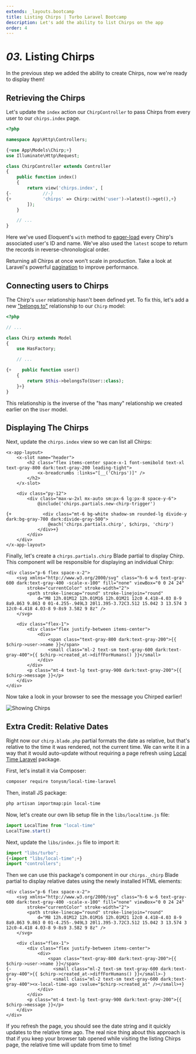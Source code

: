 ```yaml
---
extends: _layouts.bootcamp
title: Listing Chirps | Turbo Laravel Bootcamp
description: Let's add the ability to list Chirps on the app
order: 4
---
```


# *03.* Listing Chirps

In the previous step we added the ability to create Chirps, now we're ready to display them!

## Retrieving the Chirps

Let's update the `index` action our `ChirpController` to pass Chirps from every user to our `chirps.index` page.

<x-fenced-code file="app/Http/Controllers/ChirpController.php">

```php
<?php

namespace App\Http\Controllers;

{+use App\Models\Chirp;+}
use Illuminate\Http\Request;

class ChirpController extends Controller
{
    public function index()
    {
        return view('chirps.index', [
{-            //-}
{+            'chirps' => Chirp::with('user')->latest()->get(),+}
        ]);
    }

    // ...
}
```

</x-fenced-code>

Here we've used Eloquent's `with` method to [eager-load](https://laravel.com/docs/eloquent-relationships#eager-loading) every Chirp's associated user's ID and name. We've also used the `latest` scope to return the records in reverse-chronological order.

Returning all Chirps at once won't scale in production. Take a look at Laravel's powerful [pagination](https://laravel.com/docs/pagination) to improve performance.

## Connecting users to Chirps

The Chirp's `user` relationship hasn't been defined yet. To fix this, let's add a new ["belongs to"](https://laravel.com/docs/eloquent-relationships#one-to-many-inverse) relationship to our `Chirp` model:

<x-fenced-code file="app/Models/Chirp.php">

```php
<?php

// ...

class Chirp extends Model
{
    use HasFactory;

    // ...

{+    public function user()
    {
        return $this->belongsTo(User::class);
    }+}
}
```

</x-fenced-code>

This relationship is the inverse of the "has many" relationship we created earlier on the `User` model.

## Displaying The Chirps

Next, update the `chirps.index` view so we can list all Chirps:

<x-fenced-code file="resources/views/chirps/index.blade.php">

```blade
<x-app-layout>
    <x-slot name="header">
        <h2 class="flex items-center space-x-1 font-semibold text-xl text-gray-800 dark:text-gray-200 leading-tight">
            <x-breadcrumbs :links="[__('Chirps')]" />
        </h2>
    </x-slot>

    <div class="py-12">
        <div class="max-w-2xl mx-auto sm:px-6 lg:px-8 space-y-6">
            @include('chirps.partials.new-chirp-trigger')

{+            <div class="mt-6 bg-white shadow-sm rounded-lg divide-y dark:bg-gray-700 dark:divide-gray-500">
                @each('chirps.partials.chirp', $chirps, 'chirp')
            </div>+}
        </div>
    </div>
</x-app-layout>
```

</x-fenced-code>

Finally, let's create a `chirps.partials.chirp` Blade partial to display Chirp. This component will be responsible for displaying an individual Chirp:

<x-fenced-code file="resources/views/chirps/partials/chirp.blade.php" copy>

```blade
<div class="p-6 flex space-x-2">
    <svg xmlns="http://www.w3.org/2000/svg" class="h-6 w-6 text-gray-600 dark:text-gray-400 -scale-x-100" fill="none" viewBox="0 0 24 24"
        stroke="currentColor" stroke-width="2">
        <path stroke-linecap="round" stroke-linejoin="round"
            d="M8 12h.01M12 12h.01M16 12h.01M21 12c0 4.418-4.03 8-9 8a9.863 9.863 0 01-4.255-.949L3 20l1.395-3.72C3.512 15.042 3 13.574 3 12c0-4.418 4.03-8 9-8s9 3.582 9 8z" />
    </svg>

    <div class="flex-1">
        <div class="flex justify-between items-center">
            <div>
                <span class="text-gray-800 dark:text-gray-200">{{ $chirp->user->name }}</span>
                <small class="ml-2 text-sm text-gray-600 dark:text-gray-400">{{ $chirp->created_at->diffForHumans() }}</small>
            </div>
        </div>
        <p class="mt-4 text-lg text-gray-900 dark:text-gray-200">{{ $chirp->message }}</p>
    </div>
</div>
```

</x-fenced-code>

Now take a look in your browser to see the message you Chirped earlier!

![Showing Chirps](/assets/images/bootcamp/showing-chirps.png)

## Extra Credit: Relative Dates

Right now our `chirp.blade.php` partial formats the date as relative, but that's relative to the time it was rendered, not the current time. We can write it in a way that it would auto-update without requiring a page refresh using [Local Time Laravel](https://github.com/tonysm/local-time-laravel) package.

First, let's install it via Composer:

```bash
composer require tonysm/local-time-laravel
```

Then, install JS package:
```bash
php artisan importmap:pin local-time
```

Now, let's create our own lib setup file in the `libs/localtime.js` file:

<x-fenced-code file="resources/js/libs/local-time.js" copy>

```js
import LocalTime from "local-time"
LocalTime.start()
```

</x-fenced-code>

Next, update the `libs/index.js` file to import it:

<x-fenced-code file="resources/js/libs/index.js">

```js
import "libs/turbo";
{+import "libs/local-time";+}
import "controllers";
```

</x-fenced-code>

Then we can use this package's component in our `chirps._chirp` Blade partial to display relative dates using the newly installed HTML elements:

<x-fenced-code file="resources/views/chirps/partials/chirp.blade.php">

```blade
<div class="p-6 flex space-x-2">
    <svg xmlns="http://www.w3.org/2000/svg" class="h-6 w-6 text-gray-600 dark:text-gray-400 -scale-x-100" fill="none" viewBox="0 0 24 24"
        stroke="currentColor" stroke-width="2">
        <path stroke-linecap="round" stroke-linejoin="round"
            d="M8 12h.01M12 12h.01M16 12h.01M21 12c0 4.418-4.03 8-9 8a9.863 9.863 0 01-4.255-.949L3 20l1.395-3.72C3.512 15.042 3 13.574 3 12c0-4.418 4.03-8 9-8s9 3.582 9 8z" />
    </svg>

    <div class="flex-1">
        <div class="flex justify-between items-center">
            <div>
                <span class="text-gray-800 dark:text-gray-200">{{ $chirp->user->name }}</span>
{-                <small class="ml-2 text-sm text-gray-600 dark:text-gray-400">{{ $chirp->created_at->diffForHumans() }}</small>-}
{+                <small class="ml-2 text-sm text-gray-600 dark:text-gray-400"><x-local-time-ago :value="$chirp->created_at" /></small>+}
            </div>
        </div>
        <p class="mt-4 text-lg text-gray-900 dark:text-gray-200">{{ $chirp->message }}</p>
    </div>
</div>
```

</x-fenced-code>

If you refresh the page, you should see the date string and it quickly updates to the relative time ago. The real nice thing about this approach is that if you keep your browser tab opened while visiting the listing Chirps page, the relative time will update from time to time!
